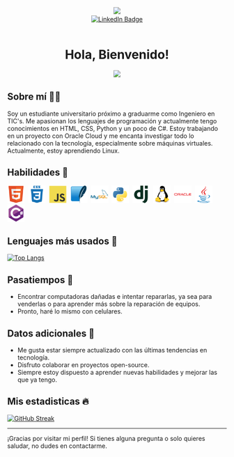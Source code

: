 <div id="header" align="center">
  <img src="https://i.giphy.com/media/v1.Y2lkPTc5MGI3NjExNnAzOWNub2EyM2JjbGYxYjJoNWVyZDNtZWNoY3d3b2J3dXJ5ZmY0bCZlcD12MV9pbnRlcm5hbF9naWZfYnlfaWQmY3Q9Zw/L1R1tvI9svkIWwpVYr/giphy.gif" width="400"/>
</div>

<div id="badges" align="center">
  <a href="https://www.linkedin.com/in/oscarvargaspacheco/">
    <img src="https://img.shields.io/badge/LinkedIn-blue?style=for-the-badge&logo=linkedin&logoColor=white" alt="LinkedIn Badge"/>
  </a>
  <!--
  <a href="your-youtube-URL">
    <img src="https://img.shields.io/badge/YouTube-red?style=for-the-badge&logo=youtube&logoColor=white" alt="Youtube Badge"/>
  </a>
  <a href="your-twitter-URL">
    <img src="https://img.shields.io/badge/Twitter-blue?style=for-the-badge&logo=twitter&logoColor=white" alt="Twitter Badge"/>
  </a>-->
</div>
<div id="badges" align="center">
<img src="https://komarev.com/ghpvc/?username=OzkV&style=flat-square&color=blue" alt=""/>
</div>
<div align="center">
<h1>
  Hola, Bienvenido!
</h1><img src="https://i.giphy.com/media/v1.Y2lkPTc5MGI3NjExMnE3NHE5NHlzNm13MmVpc2x1bzl5NW1sNDR2eGJ0bWszODlrMzI3ciZlcD12MV9pbnRlcm5hbF9naWZfYnlfaWQmY3Q9cw/IpM4kYGnxqmE02P9rr/giphy.gif" width="300"/>
</div>

## Sobre mí 👨‍💻

Soy un estudiante universitario próximo a graduarme como Ingeniero en TIC's. Me apasionan los lenguajes de programación y actualmente tengo conocimientos en HTML, CSS, Python y un poco de C#. Estoy trabajando en un proyecto con Oracle Cloud y me encanta investigar todo lo relacionado con la tecnología, especialmente sobre máquinas virtuales. Actualmente, estoy aprendiendo Linux.

## Habilidades 🚀
<div>
  <img src="https://github.com/devicons/devicon/blob/master/icons/html5/html5-original.svg" title="HTML5" alt="HTML" width="40" height="40"/>&nbsp;
  <img src="https://github.com/devicons/devicon/blob/master/icons/css3/css3-plain-wordmark.svg"  title="CSS3" alt="CSS" width="40" height="40"/>&nbsp;
  <img src="https://github.com/devicons/devicon/blob/master/icons/javascript/javascript-original.svg" title="JavaScript" alt="JavaScript" width="40" height="40"/>&nbsp;
  <img src="https://github.com/devicons/devicon/blob/master/icons/sqlite/sqlite-original.svg" title="Sqlite" alt="Sqlite" width="40" height="40"/>&nbsp;
  <img src="https://github.com/devicons/devicon/blob/master/icons/mysql/mysql-original-wordmark.svg" title="MySQL"  alt="MySQL" width="40" height="40"/>&nbsp;
  <img src="https://github.com/devicons/devicon/blob/master/icons/python/python-original.svg" title="Python" alt="Python" width="40" height="40"/>&nbsp;
  <img src="https://github.com/devicons/devicon/blob/master/icons/django/django-plain.svg" title="Django"  alt="Django" width="40" height="40"/>&nbsp;
  <img src="https://github.com/devicons/devicon/blob/master/icons/linux/linux-original.svg" title="Linux" alt="Linux" width="40" height="40"/>&nbsp;
  <img src="https://github.com/devicons/devicon/blob/master/icons/oracle/oracle-original.svg" title="Oracle" alt="Oracle" width="40" height="40"/>&nbsp;
  <img src="https://github.com/devicons/devicon/blob/master/icons/java/java-original.svg" title="Java" alt="Java" width="40" height="40"/>&nbsp;
  <img src="https://github.com/devicons/devicon/blob/master/icons/csharp/csharp-original.svg" title="Csharp" **alt="Csharp" width="40" height="40"/>
</div>

## Lenguajes más usados 🌟
[![Top Langs](https://github-readme-stats.vercel.app/api/top-langs/?username=OzkV&layout=compact&theme=vision-friendly-dark)](https://github.com/anuraghazra/github-readme-stats)


## Pasatiempos 🔧

- Encontrar computadoras dañadas e intentar repararlas, ya sea para venderlas o para aprender más sobre la reparación de equipos.
- Pronto, haré lo mismo con celulares.


## Datos adicionales 📝

- Me gusta estar siempre actualizado con las últimas tendencias en tecnología.
- Disfruto colaborar en proyectos open-source.
- Siempre estoy dispuesto a aprender nuevas habilidades y mejorar las que ya tengo.

## Mis estadisticas 🔥
[![GitHub Streak](https://github-readme-streak-stats.herokuapp.com?user=Ozkv&theme=dark&hide_border=true&locale=es&date_format=j%2Fn%5B%2FY%5D)](https://git.io/streak-stats)

---

¡Gracias por visitar mi perfil! Si tienes alguna pregunta o solo quieres saludar, no dudes en contactarme.


